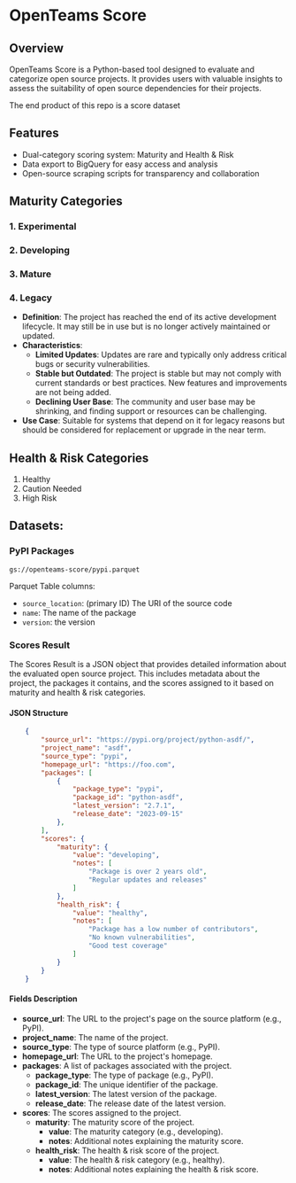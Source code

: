 # OpenTeams Score

## Overview

OpenTeams Score is a Python-based tool designed to evaluate and categorize open source projects. 
It provides users with valuable insights to assess the suitability of open source dependencies for their projects.

The end product of this repo is a score dataset

## Features

- Dual-category scoring system: Maturity and Health & Risk
- Data export to BigQuery for easy access and analysis
- Open-source scraping scripts for transparency and collaboration

## Maturity Categories

### 1. Experimental

### 2. Developing

### 3. Mature

### 4. Legacy

- **Definition**: The project has reached the end of its active development lifecycle. It may still be in use but is no longer actively maintained or updated.
- **Characteristics**:
  - **Limited Updates**: Updates are rare and typically only address critical bugs or security vulnerabilities.
  - **Stable but Outdated**: The project is stable but may not comply with current standards or best practices. New features and improvements are not being added.
  - **Declining User Base**: The community and user base may be shrinking, and finding support or resources can be challenging.
- **Use Case**: Suitable for systems that depend on it for legacy reasons but should be considered for replacement or upgrade in the near term.

## Health & Risk Categories

1. Healthy
2. Caution Needed
3. High Risk

## Datasets:

### PyPI Packages

`gs://openteams-score/pypi.parquet`

Parquet Table columns:

* `source_location`: (primary ID) The URI of the source code 
* `name`: The name of the package
* `version`: the version


### Scores Result 

The Scores Result is a JSON object that provides detailed information about the evaluated open source project. This includes metadata about the project, the packages it contains, and the scores assigned to it based on maturity and health & risk categories.

#### JSON Structure

```json
    {
        "source_url": "https://pypi.org/project/python-asdf/",
        "project_name": "asdf",
        "source_type": "pypi",
        "homepage_url": "https://foo.com",
        "packages": [
            {
                "package_type": "pypi",
                "package_id": "python-asdf",
                "latest_version": "2.7.1",
                "release_date": "2023-09-15"
            },
        ],
        "scores": {
            "maturity": {
                "value": "developing",
                "notes": [
                    "Package is over 2 years old",
                    "Regular updates and releases"
                ]
            },
            "health_risk": {
                "value": "healthy",
                "notes": [
                    "Package has a low number of contributors",
                    "No known vulnerabilities",
                    "Good test coverage"
                ]
            }
        }
    }
```

#### Fields Description

- **source_url**: The URL to the project's page on the source platform (e.g., PyPI).
- **project_name**: The name of the project.
- **source_type**: The type of source platform (e.g., PyPI).
- **homepage_url**: The URL to the project's homepage.
- **packages**: A list of packages associated with the project.
  - **package_type**: The type of package (e.g., PyPI).
  - **package_id**: The unique identifier of the package.
  - **latest_version**: The latest version of the package.
  - **release_date**: The release date of the latest version.
- **scores**: The scores assigned to the project.
  - **maturity**: The maturity score of the project.
    - **value**: The maturity category (e.g., developing).
    - **notes**: Additional notes explaining the maturity score.
  - **health_risk**: The health & risk score of the project.
    - **value**: The health & risk category (e.g., healthy).
    - **notes**: Additional notes explaining the health & risk score.







